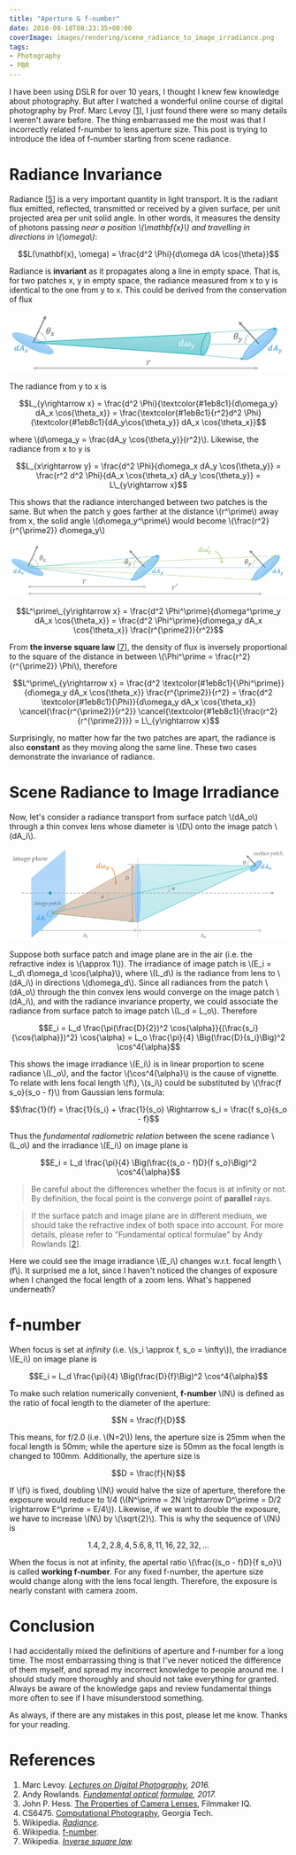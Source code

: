 ```yaml
---
title: "Aperture & f-number"
date: 2018-08-10T08:23:35+08:00
coverImage: images/rendering/scene_radiance_to_image_irradiance.png
tags:
- Photography
- PBR
---
```


I have been using DSLR for over 10 years, I thought I knew few knowledge about photography. But after I watched a wonderful online course of digital photography by Prof. Marc Levoy [[1](#ref.1)], I just found there were so many details I weren't aware before. The thing embarrassed me the most was that I incorrectly related f-number to lens aperture size. This post is trying to introduce the idea of f-number starting from scene radiance.

<!--more-->

# Radiance Invariance

Radiance [[5](#ref.5)] is a very important quantity in light transport. It is the radiant flux emitted, reflected, transmitted or received by a given surface, per unit projected area per unit solid angle. In other words, it measures the density of photons passing *near a position \\(\mathbf{x}\\) and travelling in directions in \\(\omega\\)*:

$$L(\mathbf{x}, \omega) = \frac{d^2 \Phi}{d\omega dA \cos{\theta}}$$

<span class="blue">Radiance is **invariant** as it propagates along a line in empty space.</span> That is, for two patches x, y in empty space, the radiance measured from x to y is identical to the one from y to x. This could be derived from the conservation of flux

<img src="/images/rendering/radiance_invariance_1.png" style="box-shadow: none;" alt="radiance invariance of two stationary patches"/>

The radiance from y to x is

$$L_{y\rightarrow x} = \frac{d^2 \Phi}{\textcolor{#1eb8c1}{d\omega_y} dA_x \cos{\theta_x}} = \frac{\textcolor{#1eb8c1}{r^2}d^2 \Phi}{\textcolor{#1eb8c1}{dA_y\cos{\theta_y}} dA_x \cos{\theta_x}}$$

where \\(d\omega_y = \frac{dA_y \cos{\theta_y}}{r^2}\\). Likewise, the radiance from x to y is

$$L_{x\rightarrow y} = \frac{d^2 \Phi}{d\omega_x dA_y \cos{\theta_y}} = \frac{r^2 d^2 \Phi}{dA_x \cos{\theta_x} dA_y \cos{\theta_y}} = L\_{y\rightarrow x}$$

This shows that the radiance interchanged between two patches is the same. But when the patch y goes farther at the distance \\(r^\prime\\) away from x, the solid angle \\(d\omega_y^\prime\\) would become \\(\frac{r^2}{r^{\prime2}} d\omega_y\\)

<img src="/images/rendering/radiance_invariance_2.png" style="box-shadow: none;" alt="radiance invariance as the distance changes"/>

$$L^\prime\_{y\rightarrow x} = \frac{d^2 \Phi^\prime}{d\omega^\prime_y dA_x \cos{\theta_x}} = \frac{d^2 \Phi^\prime}{d\omega_y dA_x \cos{\theta_x}} \frac{r^{\prime2}}{r^2}$$

From **the inverse square law** [[7](#ref.7)], the density of flux is inversely proportional to the square of the distance in between \\(\Phi^\prime = \frac{r^2}{r^{\prime2}} \Phi\\), therefore

$$L^\prime\_{y\rightarrow x} = \frac{d^2 \textcolor{#1eb8c1}{\Phi^\prime}}{d\omega_y dA_x \cos{\theta_x}} \frac{r^{\prime2}}{r^2} = \frac{d^2  \textcolor{#1eb8c1}{\Phi}}{d\omega_y dA_x \cos{\theta_x}} \cancel{\frac{r^{\prime2}}{r^2}} \cancel{\textcolor{#1eb8c1}{\frac{r^2}{r^{\prime2}}}} = L\_{y\rightarrow x}$$

Surprisingly, no matter how far the two patches are apart, the radiance is also **constant** as they moving along the same line. These two cases demonstrate the invariance of radiance.

# Scene Radiance to Image Irradiance

Now, let's consider a radiance transport from surface patch \\(dA_o\\) through a thin convex lens whose diameter is \\(D\\) onto the image patch \\(dA_i\\).

<img src="/images/rendering/scene_radiance_to_image_irradiance.png" style="box-shadow: none;" alt="radiance transport"/>

Suppose both surface patch and image plane are in the air (i.e. the refractive index is \\(\approx 1\\)). The irradiance of image patch is \\(E_i = L_d\ d\omega_d \cos{\alpha}\\), where \\(L_d\\) is the radiance from lens to \\(dA_i\\) in directions \\(d\omega_d\\). Since <span class="blue">all radiances from the patch \\(dA_o\\) through the thin convex lens would converge on the image patch \\(dA_i\\)</span>, and with the radiance invariance property, we could associate the radiance from surface patch to image patch \\(L_d = L_o\\). Therefore

$$E_i = L_d \frac{\pi(\frac{D}{2})^2 \cos{\alpha}}{(\frac{s_i}{\cos{\alpha}})^2} \cos{\alpha} = L_o \frac{\pi}{4} \Big(\frac{D}{s_i}\Big)^2 \cos^4{\alpha}$$

This shows the image irradiance \\(E_i\\) is in linear proportion to scene radiance \\(L_o\\), and the factor \\(\cos^4{\alpha}\\) is the cause of vignette. To relate with lens focal length \\(f\\), \\(s_i\\) could be substituted by \\(\frac{f s_o}{s_o - f}\\) from Gaussian lens formula:

$$\frac{1}{f} = \frac{1}{s_i} + \frac{1}{s_o} \Rightarrow s_i = \frac{f s_o}{s_o - f}$$

Thus the *fundamental radiometric relation* between the scene radiance \\(L_o\\) and the irradiance \\(E_i\\) on image plane is

$$E_i = L_d \frac{\pi}{4} \Big(\frac{(s_o - f)D}{f s_o}\Big)^2 \cos^4{\alpha}$$

> Be careful about the differences whether the focus is at infinity or not. By definition, the focal point is the converge point of **parallel** rays.

> If the surface patch and image plane are in different medium, we should take the refractive index of both space into account. For more details, please refer to "Fundamental optical formulae" by Andy Rowlands [[2](#ref.2)].

Here we could see the image irradiance \\(E_i\\) changes w.r.t. focal length \\(f\\). It surprised me a lot, since I haven't noticed the changes of exposure when I changed the focal length of a zoom lens. What's happened underneath?

# f-number

When focus is set at *infinity* (i.e. \\(s_i \approx f, s_o = \infty\\)), the irradiance \\(E_i\\) on image plane is

$$E_i = L_d \frac{\pi}{4} \Big(\frac{D}{f}\Big)^2 \cos^4{\alpha}$$

To make such relation numerically convenient, **f-number** \\(N\\) is defined as the ratio of focal length to the diameter of the aperture:

$$N = \frac{f}{D}$$

This means, for f/2.0 (i.e. \\(N=2\\)) lens, the aperture size is 25mm when the focal length is 50mm; while the aperture size is 50mm as the focal length is changed to 100mm. Additionally, the aperture size is

$$D = \frac{f}{N}$$

If \\(f\\) is fixed, doubling \\(N\\) would halve the size of aperture, therefore the exposure would reduce to 1/4 (\\(N^\prime = 2N \rightarrow D^\prime = D/2 \rightarrow E^\prime = E/4\\)). Likewise, if we want to double the exposure, we have to increase \\(N\\) by \\(\sqrt{2}\\). This is why the sequence of \\(N\\) is

$$1.4, 2, 2.8, 4, 5.6, 8, 11, 16, 22, 32, ...$$

When the focus is not at infinity, the apertal ratio \\(\frac{(s_o - f)D}{f s_o}\\) is called **working f-number**. <span class="blue">For any fixed f-number, the aperture size would change along with the lens focal length.</span> Therefore, the exposure is nearly constant with camera zoom.

# Conclusion

I had accidentally mixed the definitions of aperture and f-number for a long time. The most embarrassing thing is that I've never noticed the difference of them myself, and spread my incorrect knowledge to people around me. I should study more thoroughly and should not take everything for granted. Always be aware of the knowledge gaps and review fundamental things more often to see if I have misunderstood something.

As always, if there are any mistakes in this post, please let me know. Thanks for your reading.

# References

1. Marc Levoy. <cite id="ref.1">[Lectures on Digital Photography](https://sites.google.com/site/marclevoylectures/schedule), 2016.
2. Andy Rowlands. <cite id="ref.2">[Fundamental optical formulae](http://iopscience.iop.org/book/978-0-7503-1242-4/chapter/bk978-0-7503-1242-4ch1), 2017.
3. John P. Hess. [The Properties of Camera Lenses](https://www.youtube.com/watch?v=CGGUXAMliqM), Filmmaker IQ.
4. CS6475. [Computational Photography](https://www.udacity.com/course/computational-photography--ud955), Georgia Tech.
5. Wikipedia. <cite id="ref.5">[Radiance](https://en.wikipedia.org/wiki/Radiance).
6. Wikipedia. [f-number](https://en.wikipedia.org/wiki/F-number).
7. Wikipedia. <cite id="ref.7">[Inverse square law](https://en.wikipedia.org/wiki/Inverse-square_law).
